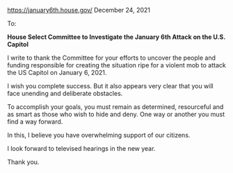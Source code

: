 <!--
set cul   "cursorline
cc=+1			"colorcolumn is 1 more than tw

!pandoc % -t latex -V linkcolor:blue -V fontsize=12pt -V geometry:margin=0.5in -o ~/Downloads/print_and_delete/out.pdf

-H header
-V or --variable
--pdf-engine=xelatex

PANDOC EXAMPLES:
https://learnbyexample.github.io/tutorial/ebook-generation/customizing-pandoc/

MARKDOWN GUIDE:
https://www.markdownguide.org/basic-syntax/

vim: to format all urls for md
s/https.*/[&]()/g

-->


https://january6th.house.gov/
December 24, 2021


To:

**House Select Committee to Investigate the January 6th Attack on the U.S. Capitol**



I write to thank the Committee for your efforts to uncover the people and
funding responsible for creating the situation ripe for a violent mob to attack the US Capitol
on January 6, 2021.

I wish you complete success.  But it also appears very clear that you will
face unending and deliberate obstacles.

To accomplish your goals, you must remain as determined, resourceful and as
smart as those who wish to hide and deny.  One way or another you must find a
way forward.

In this, I believe you have overwhelming support of our citizens.

I look forward to televised hearings in the new year.


Thank you.





